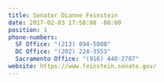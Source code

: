 ```yaml
---
title: Senator Dianne Feinstein
date: 2017-02-03 17:58:00 -08:00
position: 1
phone-numbers:
  SF Office: "(213) 894-5000"
  DC Office: "(202) 224-3553"
  Sacramento Office: "(916) 448-2787"
website: https://www.feinstein.senate.gov/
---
```


